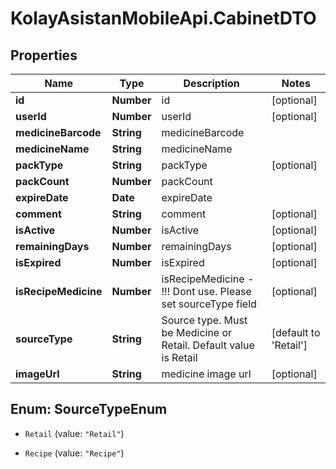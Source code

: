 # KolayAsistanMobileApi.CabinetDTO

## Properties

Name | Type | Description | Notes
------------ | ------------- | ------------- | -------------
**id** | **Number** | id | [optional] 
**userId** | **Number** | userId | [optional] 
**medicineBarcode** | **String** | medicineBarcode | 
**medicineName** | **String** | medicineName | 
**packType** | **String** | packType | [optional] 
**packCount** | **Number** | packCount | 
**expireDate** | **Date** | expireDate | 
**comment** | **String** | comment | [optional] 
**isActive** | **Number** | isActive | [optional] 
**remainingDays** | **Number** | remainingDays | [optional] 
**isExpired** | **Number** | isExpired | [optional] 
**isRecipeMedicine** | **Number** | isRecipeMedicine - !!! Dont use. Please set sourceType field | [optional] 
**sourceType** | **String** | Source type.  Must be Medicine or Retail. Default value is Retail | [default to &#39;Retail&#39;]
**imageUrl** | **String** | medicine image url | [optional] 



## Enum: SourceTypeEnum


* `Retail` (value: `"Retail"`)

* `Recipe` (value: `"Recipe"`)




